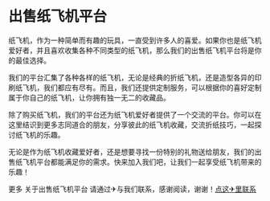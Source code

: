 # 出售纸飞机平台

纸飞机，作为一种简单而有趣的玩具，一直受到许多人的喜爱。如果你也是纸飞机爱好者，并且喜欢收集各种不同类型的纸飞机，那么我们的出售纸飞机平台将是你的最佳选择。

我们的平台汇集了各种各样的纸飞机，无论是经典的折纸飞机，还是造型各异的印刷纸飞机，我们都应有尽有。而且，我们还提供定制服务，可以根据你的喜好定制属于你自己的纸飞机，让你拥有独一无二的收藏品。

除了购买纸飞机，我们的平台还为纸飞机爱好者提供了一个交流的平台。你可以在这里结识到更多志同道合的朋友，分享彼此的纸飞机收藏，交流折纸技巧，一起探讨纸飞机的乐趣。

无论是作为纸飞机收藏爱好者，还是想要寻找一份特别的礼物送给朋友，我们的出售纸飞机平台都能满足你的需求。快来加入我们吧，让我们一起享受纸飞机带来的乐趣！

更多 关于出售纸飞机平台 请通过✈与我们联系，感谢阅读，谢谢！[点这✈里联系](https://a.k02.cc)